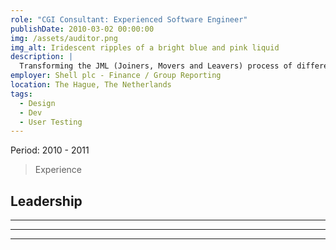 ```yaml
---
role: "CGI Consultant: Experienced Software Engineer"
publishDate: 2010-03-02 00:00:00
img: /assets/auditor.png
img_alt: Iridescent ripples of a bright blue and pink liquid
description: |
  Transforming the JML (Joiners, Movers and Leavers) process of different enterprise financial systems (SAP and in-house made software). Improving the traceability, auditability, and reporting to ensure compliance with security and SOX.
employer: Shell plc - Finance / Group Reporting
location: The Hague, The Netherlands
tags:
  - Design
  - Dev
  - User Testing
---
```


Period: 2010 - 2011

> Experience

**Leadership**
- 
** **

** **

** **